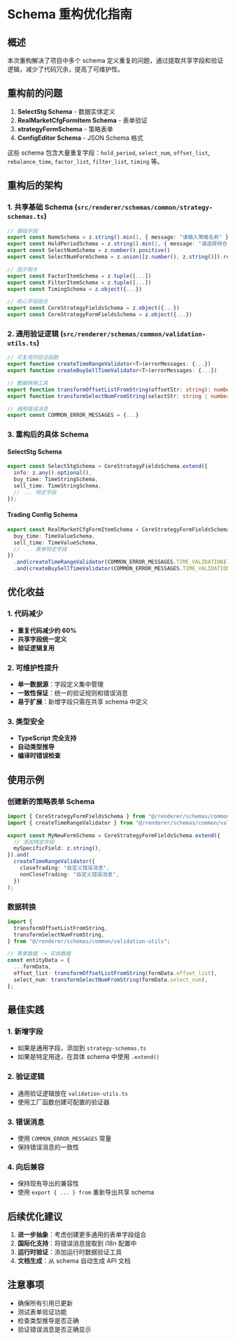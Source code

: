# Schema 重构优化指南

## 概述

本次重构解决了项目中多个 schema 定义重复的问题，通过提取共享字段和验证逻辑，减少了代码冗余，提高了可维护性。

## 重构前的问题

1. **SelectStg Schema** - 数据实体定义
2. **RealMarketCfgFormItem Schema** - 表单验证
3. **strategyFormSchema** - 策略表单
4. **ConfigEditor Schema** - JSON Schema 格式

这些 schema 包含大量重复字段：`hold_period`, `select_num`, `offset_list`, `rebalance_time`, `factor_list`, `filter_list`, `timing` 等。

## 重构后的架构

### 1. 共享基础 Schema (`src/renderer/schemas/common/strategy-schemas.ts`)

```typescript
// 基础字段
export const NameSchema = z.string().min(1, { message: "请输入策略名称" })
export const HoldPeriodSchema = z.string().min(1, { message: "请选择持仓周期" })
export const SelectNumSchema = z.number().positive()
export const SelectNumFormSchema = z.union([z.number(), z.string()]).refine(...)

// 因子相关
export const FactorItemSchema = z.tuple([...])
export const FilterItemSchema = z.tuple([...])
export const TimingSchema = z.object({...})

// 核心字段组合
export const CoreStrategyFieldsSchema = z.object({...})
export const CoreStrategyFormFieldsSchema = z.object({...})
```

### 2. 通用验证逻辑 (`src/renderer/schemas/common/validation-utils.ts`)

```typescript
// 可复用的验证函数
export function createTimeRangeValidator<T>(errorMessages: {...})
export function createBuySellTimeValidator<T>(errorMessages: {...})

// 数据转换工具
export function transformOffsetListFromString(offsetStr: string): number[]
export function transformSelectNumFromString(selectStr: string | number): number

// 通用错误消息
export const COMMON_ERROR_MESSAGES = {...}
```

### 3. 重构后的具体 Schema

#### SelectStg Schema

```typescript
export const SelectStgSchema = CoreStrategyFieldsSchema.extend({
  info: z.any().optional(),
  buy_time: TimeStringSchema,
  sell_time: TimeStringSchema,
  // ... 特定字段
});
```

#### Trading Config Schema

```typescript
export const RealMarketCfgFormItemSchema = CoreStrategyFormFieldsSchema.extend({
  buy_time: TimeValueSchema,
  sell_time: TimeValueSchema,
  // ... 表单特定字段
})
  .and(createTimeRangeValidator(COMMON_ERROR_MESSAGES.TIME_VALIDATION))
  .and(createBuySellTimeValidator(COMMON_ERROR_MESSAGES.TIME_VALIDATION));
```

## 优化收益

### 1. 代码减少

- **重复代码减少约 60%**
- **共享字段统一定义**
- **验证逻辑复用**

### 2. 可维护性提升

- **单一数据源**：字段定义集中管理
- **一致性保证**：统一的验证规则和错误消息
- **易于扩展**：新增字段只需在共享 schema 中定义

### 3. 类型安全

- **TypeScript 完全支持**
- **自动类型推导**
- **编译时错误检查**

## 使用示例

### 创建新的策略表单 Schema

```typescript
import { CoreStrategyFormFieldsSchema } from "@/renderer/schemas/common/strategy-schemas";
import { createTimeRangeValidator } from "@/renderer/schemas/common/validation-utils";

export const MyNewFormSchema = CoreStrategyFormFieldsSchema.extend({
  // 添加特定字段
  mySpecificField: z.string(),
}).and(
  createTimeRangeValidator({
    closeTrading: "自定义错误消息",
    nonCloseTrading: "自定义错误消息",
  })
);
```

### 数据转换

```typescript
import {
  transformOffsetListFromString,
  transformSelectNumFromString,
} from "@/renderer/schemas/common/validation-utils";

// 表单数据 -> 实体数据
const entityData = {
  ...formData,
  offset_list: transformOffsetListFromString(formData.offset_list),
  select_num: transformSelectNumFromString(formData.select_num),
};
```

## 最佳实践

### 1. 新增字段

- 如果是通用字段，添加到 `strategy-schemas.ts`
- 如果是特定用途，在具体 schema 中使用 `.extend()`

### 2. 验证逻辑

- 通用验证逻辑放在 `validation-utils.ts`
- 使用工厂函数创建可配置的验证器

### 3. 错误消息

- 使用 `COMMON_ERROR_MESSAGES` 常量
- 保持错误消息的一致性

### 4. 向后兼容

- 保持现有导出的兼容性
- 使用 `export { ... } from` 重新导出共享 schema

## 后续优化建议

1. **进一步抽象**：考虑创建更多通用的表单字段组合
2. **国际化支持**：将错误消息提取到 i18n 配置中
3. **运行时验证**：添加运行时数据验证工具
4. **文档生成**：从 schema 自动生成 API 文档

## 注意事项

- 确保所有引用已更新
- 测试表单验证功能
- 检查类型推导是否正确
- 验证错误消息是否正确显示
